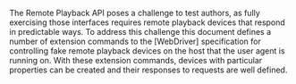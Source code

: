 The Remote Playback API poses a challenge to test authors, as fully exercising those interfaces requires remote playback devices that respond in predictable ways. To address this challenge this document defines a number of extension commands to the [WebDriver] specification for controlling fake remote playback devices on the host that the user agent is running on. With these extension commands, devices with particular properties can be created and their responses to requests are well defined.
